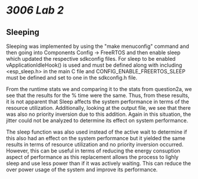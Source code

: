 # _3006 Lab 2_

## Sleeping
Sleeping was implemented by using the "make menuconfig" command and then going into Components Config -> FreeRTOS and then enable sleep which updated the respective sdkconfig files. For sleep to be enabled vApplicationIdleHook() is used and must be defined along with including <esp_sleep.h> in the main C file and CONFIG_ENABLE_FREERTOS_SLEEP must be defined and set to one in the sdkconfig.h file.

From the runtime stats we and comparing it to the stats from question2a, we see that the results for the % time were the same. Thus, from these results, it is not apparent that Sleep affects the system performance in terms of the resource utilization. Additionally, looking at the output file, we see that there was also no priority inversion due to this addition. Again in this situation, the jitter could not be analyzed to determine its effect on system performance. 

The sleep function was also used instead of the active wait to determine if this also had an effect on the system performance but it yielded the same results in terms of resource utilization and no priority inversion occurred. However, this can be useful in terms of reducing the energy consuption aspect of performance as this replacement allows the process to lighly sleep and use less power than if it was actively waiting. This can reduce the over power usage of the system and improve its performance.
